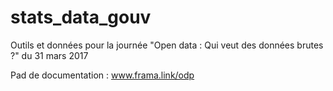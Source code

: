 # stats_data_gouv
Outils et données pour la journée "Open data : Qui veut des données brutes ?" du 31 mars 2017 


Pad de documentation : www.frama.link/odp
